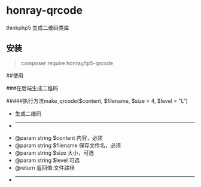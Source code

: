 # honray-qrcode
thinkphp5 生成二维码类库

## 安装


> composer require honray/tp5-qrcode


##使用

###在后端生成二维码


#####执行方法make_qrcode($content, $filename, $size = 4, $level = "L")


* 生成二维码
* -------------------------------------------------------------------------
* @param string $content 内容，必须
* @param string $filename 保存文件名，必须
* @param string $size 大小，可选
* @param string $level 可选
* @return 返回值:文件路径
* -------------------------------------------------------------------


